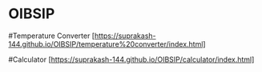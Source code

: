 # OIBSIP

#Temperature Converter [https://suprakash-144.github.io/OIBSIP/temperature%20converter/index.html]

#Calculator [https://suprakash-144.github.io/OIBSIP/calculator/index.html]
